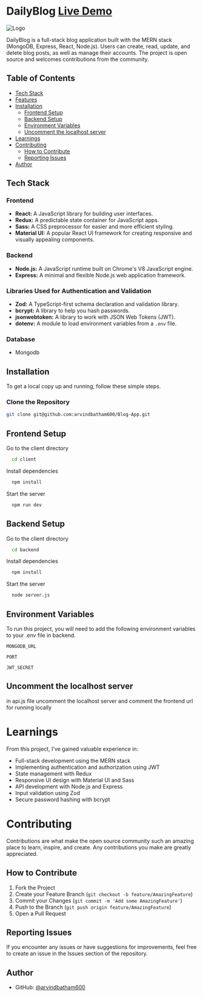 # DailyBlog [Live Demo](https://arvind-dailyblog.netlify.app/)

![Logo](https://arvind-dailyblog.netlify.app/assets/logo1-CCbFLb4G.jpeg)

DailyBlog is a full-stack blog application built with the MERN stack (MongoDB, Express, React, Node.js). Users can create, read, update, and delete blog posts, as well as manage their accounts. The project is open source and welcomes contributions from the community.

## Table of Contents

- [Tech Stack](#tech-stack)
- [Features](#features)
- [Installation](#installation)
  - [Frontend Setup](#frontend-setup)
  - [Backend Setup](#backend-setup)
  - [Environment Variables](#environment-variables)
  - [Uncomment the localhost server](#uncomment-the-localhost-server)
- [Learnings](#learnings)
- [Contributing](#contributing)
  - [How to Contribute](#how-to-contribute)
  - [Reporting Issues](#reporting-issues)
- [Author](#author)

## Tech Stack

### Frontend

- **React:** A JavaScript library for building user interfaces.
- **Redux:** A predictable state container for JavaScript apps.
- **Sass:** A CSS preprocessor for easier and more efficient styling.
- **Material UI:** A popular React UI framework for creating responsive and visually appealing components.

### Backend

- **Node.js:** A JavaScript runtime built on Chrome's V8 JavaScript engine.
- **Express:** A minimal and flexible Node.js web application framework.

### Libraries Used for Authentication and Validation

- **Zod:** A TypeScript-first schema declaration and validation library.
- **bcrypt:** A library to help you hash passwords.
- **jsonwebtoken:** A library to work with JSON Web Tokens (JWT).
- **dotenv:** A module to load environment variables from a `.env` file.

### Database
- Mongodb

## Installation

To get a local copy up and running, follow these simple steps.

### Clone the Repository

```bash
git clone git@github.com:arvindbatham600/Blog-App.git
```

## Frontend Setup

Go to the client directory

```bash
  cd client
```

Install dependencies

```bash
  npm install
```

Start the server

```bash
  npm run dev
```

## Backend Setup

Go to the client directory

```bash
  cd backend
```

Install dependencies

```bash
  npm install
```

Start the server

```bash
  node server.js
```

## Environment Variables

To run this project, you will need to add the following environment variables to your .env file in backend.

`MONGODB_URL`

`PORT`

`JWT_SECRET`

## Uncomment the localhost server

in api.js file uncomment the localhost server and comment the frontend url for running locally

# Learnings

From this project, I've gained valuable experience in:

- Full-stack development using the MERN stack
- Implementing authentication and authorization using JWT
- State management with Redux
- Responsive UI design with Material UI and Sass
- API development with Node.js and Express
- Input validation using Zod
- Secure password hashing with bcrypt

# Contributing

Contributions are what make the open source community such an amazing place to learn, inspire, and create. Any contributions you make are greatly appreciated.

## How to Contribute

1. Fork the Project
2. Create your Feature Branch (`git checkout -b feature/AmazingFeature`)
3. Commit your Changes (`git commit -m 'Add some AmazingFeature'`)
4. Push to the Branch (`git push origin feature/AmazingFeature`)
5. Open a Pull Request

## Reporting Issues

If you encounter any issues or have suggestions for improvements, feel free to create an issue in the Issues section of the repository.

## Author

- GitHub: [@arvindbatham600](https://www.github.com/arvindbatham600)
